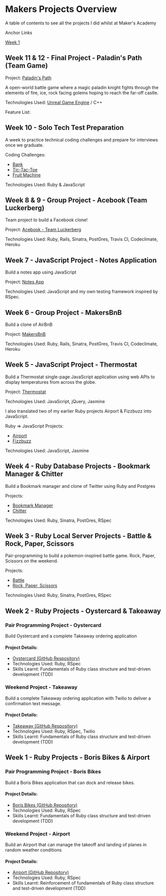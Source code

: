 # Makers Projects Overview
A table of contents to see all the projects I did whilst at Maker's Academy

Anchor Links

[Week 1](#Week-1) 

## Week 11 & 12 - Final Project - Paladin's Path (Team Game)

Project: [Paladin's Path](https://github.com/BenSheridanEdwards/Makers_Final_Project_Paladins_Path/blob/MVPBattle/README.md)

A open-world battle game where a magic paladin knight fights through the elements of fire, ice, rock facing golems hoping to reach the far-off castle.

Technologies Used: [Unreal Game Engine](https://www.unrealengine.com/en-US/) / C++

Feature List:

## Week 10 - Solo Tech Test Preparation

A week to practice technical coding challenges and prepare for interviews once we graduate.

Coding Challenges: 
- [Bank](https://github.com/BenSheridanEdwards/Makers_Bank_TechTest_Ruby)
- [Tic-Tac-Toe](https://github.com/BenSheridanEdwards/Makers_TIcTacToe_TechTest_Ruby)
- [Fruit Machine](https://github.com/BenSheridanEdwards/Makers_Fruit_Machine_Ruby)

Technologies Used: Ruby & JavaScript

## Week 8 & 9 - Group Project - Acebook (Team Luckerberg)

Team project to build a Facebook clone! 

Project: [Acebook - Team Luckerberg](https://github.com/BenSheridanEdwards/Makers_Acebook_Team_Luckerberg)

Technologies Used: Ruby, Rails, Sinatra, PostGres, Travis CI, Codeclimate, Heroku

## Week 7 - JavaScript Project - Notes Application

Build a notes app using JavaScript 

Project: [Notes App](https://github.com/BenSheridanEdwards/Makers_Notes_JS)

Technologies Used: JavaScript and my own testing framework inspired by RSpec.

## Week 6 - Group Project - MakersBnB 

Build a clone of AirBnB

Project: [MakersBnB](https://github.com/BenSheridanEdwards/Makers_MakersBnb_Group_Project)

Technologies Used:  Ruby, Rails, Sinatra, PostGres, Travis CI, Codeclimate, Heroku

## Week 5 - JavaScript Project - Thermostat

Build a Thermostat single-page JavaScript application using web APIs to display temperatures from across the globe.  

Project: [Thermostat](https://github.com/BenSheridanEdwards/Makers_Thermostat_JS)

Technologies Used: JavaScript, jQuery, Jasmine

I also translated two of my earlier Ruby projects Airport & Fizzbuzz into JavaScript.

Ruby => JavaScript Projects: 
- [Airport](https://github.com/BenSheridanEdwards/Makers_Airport_JS)
- [Fizzbuzz](https://github.com/BenSheridanEdwards/Makers_FizzBuzz_JS)

Technologies Used: JavaScript, Jasmine

## Week 4 - Ruby Database Projects - Bookmark Manager & Chitter

Build a Bookmark manager and clone of Twitter using Ruby and Postgres

Projects: 
- [Bookmark Manager](https://github.com/BenSheridanEdwards/Makers_Bookmark_Manager_Ruby)
- [Chitter](https://github.com/BenSheridanEdwards/Makers_Chitter_Ruby)

Technologies Used: Ruby, Sinatra, PostGres, RSpec

## Week 3 - Ruby Local Server Projects - Battle & Rock, Paper, Scissors

Pair-programming to build a pokemon-inspired battle game. Rock, Paper, Scissors on the weekend.

Projects: 
- [Battle](https://github.com/BenSheridanEdwards/Makers_Battle_Challenge)
- [Rock, Paper, Scissors](https://github.com/BenSheridanEdwards/rps-challenge)

Technologies Used: Ruby, Sinatra, PostGres, RSpec

## Week 2 - Ruby Projects - Oystercard & Takeaway

### Pair Programming Project - Oystercard

Build Oystercard and a complete Takeaway ordering application

#### Project Details: 
- [Oystercard (GitHub Respository)](https://github.com/BenSheridanEdwards/Makers_Oystercard_Ruby)
- Technologies Used: Ruby, RSpec
- Skills Learnt: Fundamentals of Ruby class structure and test-driven development (TDD)

### Weekend Project - Takeaway

Build a complete Takeaway ordering application with Twilio to deliver a confirmation text message. 

#### Project Details: 
- [Takeaway (GitHub Respository)](https://github.com/BenSheridanEdwards/Makers_Takeaway_Ruby)
- Technologies Used: Ruby, RSpec, Twilio
- Skills Learnt: Fundamentals of Ruby class structure and test-driven development (TDD)



## <a name="Week-1">Week 1 - Ruby Projects - Boris Bikes & Airport</a>

### Pair Programming Project - Boris Bikes

Build a Boris Bikes application that can dock and release bikes. 

#### Project Details: 
- [Boris Bikes (GitHub Repository)](https://github.com/BenSheridanEdwards/Makers_Boris_Bikes_Ruby)
- Technologies Used: Ruby, RSpec
- Skills Learnt: Fundamentals of Ruby class structure and test-driven development (TDD)

### Weekend Project - Airport

Build an Airport that can manage the takeoff and landing of planes in random weather conditions

#### Project Details: 
- [Airport (GitHub Repository)](https://github.com/BenSheridanEdwards/Makers_Airport_Ruby)
- Technologies Used: Ruby, RSpec
- Skills Learnt: Reinforcement of fundamentals of Ruby class structure and test-driven development (TDD)
